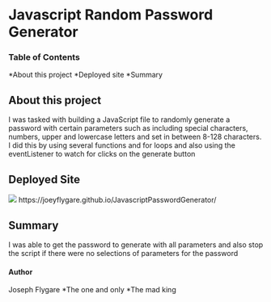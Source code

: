 # Javascript Random Password Generator

### Table of Contents
*About this project
*Deployed site
*Summary

## About this project
I was tasked with building a JavaScript file to randomly generate a password with certain parameters such as including special characters, numbers, upper and lowercase letters and set in between 8-128 characters. I did this by using several functions and for loops and also using the eventListener to watch for clicks on the generate button

## Deployed Site
<img src="http://g.recordit.co/xOJzGRriAp.gif">
https://joeyflygare.github.io/JavascriptPasswordGenerator/

## Summary
I was able to get the password to generate with all parameters and also stop the script if there were no selections of parameters for the password

#### Author
Joseph Flygare 
*The one and only
*The mad king
